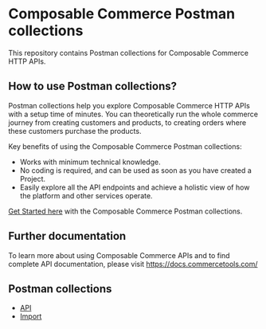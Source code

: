 # Composable Commerce Postman collections

This repository contains Postman collections for Composable Commerce HTTP APIs.

## How to use Postman collections?

Postman collections help you explore Composable Commerce HTTP APIs with a setup time of minutes. You can theoretically run the whole commerce journey from creating customers and products, to creating orders where these customers purchase the products.

Key benefits of using the Composable Commerce Postman collections:
* Works with minimum technical knowledge.
* No coding is required, and can be used as soon as you have created a Project.
* Easily explore all the API endpoints and achieve a holistic view of how the platform and other services operate.

[Get Started here](GettingStarted.md) with the Composable Commerce Postman collections.

## Further documentation

To learn more about using Composable Commerce APIs and to find complete API documentation, please visit https://docs.commercetools.com/

## Postman collections

* [API](api/)
* [Import](import/)
